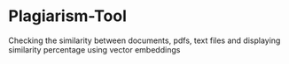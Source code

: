 # Plagiarism-Tool
Checking the similarity between documents, pdfs, text files and displaying similarity percentage using vector embeddings
